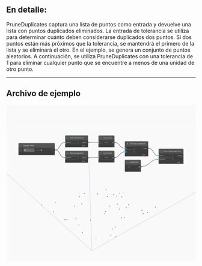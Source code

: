 ## En detalle:
PruneDuplicates captura una lista de puntos como entrada y devuelve una lista con puntos duplicados eliminados. La entrada de tolerancia se utiliza para determinar cuánto deben considerarse duplicados dos puntos. Si dos puntos están más próximos que la tolerancia, se mantendrá el primero de la lista y se eliminará el otro. En el ejemplo, se genera un conjunto de puntos aleatorios. A continuación, se utiliza PruneDuplicates con una tolerancia de 1 para eliminar cualquier punto que se encuentre a menos de una unidad de otro punto.
___
## Archivo de ejemplo

![PruneDuplicates](./Autodesk.DesignScript.Geometry.Point.PruneDuplicates_img.jpg)

